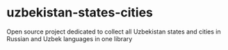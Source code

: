 # uzbekistan-states-cities
Open source project dedicated to collect all Uzbekistan states and cities in Russian and Uzbek languages in one library
